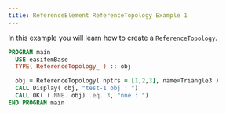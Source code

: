 ```yaml
---
title: ReferenceElement ReferenceTopology Example 1
---
```


In this example you will learn how to create a `ReferenceTopology`.

```fortran
PROGRAM main
  USE easifemBase
  TYPE( ReferenceTopology_ ) :: obj

  obj = ReferenceTopology( nptrs = [1,2,3], name=Triangle3 )
  CALL Display( obj, "test-1 obj : ")
  CALL OK( (.NNE. obj) .eq. 3, "nne : ")
END PROGRAM main
```
